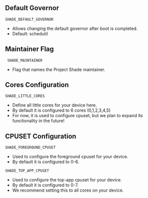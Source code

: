 ## Default Governor
```
SHADE_DEFAULT_GOVERNOR
```

- Allows changing the default governor after boot is completed.
- Default: schedutil

## Maintainer Flag
```
 SHADE_MAINTAINER
```

- Flag that names the Project Shade maintainer.

## Cores Configuration
```
SHADE_LITTLE_CORES
```

- Define all little cores for your device here.
- By default it is configured to 6 cores (0,1,2,3,4,5)
- For now, it is used to configure cpuset, but we plan to expand its functionality in the future!

## CPUSET Configuration
```
SHADE_FOREGROUND_CPUSET
```

- Used to configure the foreground cpuset for your device.
- By default it is configured to 0-6.


```
SHADE_TOP_APP_CPUSET
```

- Used to configure the top-app cpuset for your device.
- By default it is configured to 0-7.
- We recommend setting this to all cores on your device.
